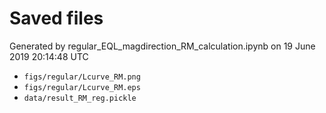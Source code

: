 # Saved files 


Generated by regular_EQL_magdirection_RM_calculation.ipynb on 19 June 2019 20:14:48 UTC

*  `figs/regular/Lcurve_RM.png` 
*  `figs/regular/Lcurve_RM.eps` 
*  `data/result_RM_reg.pickle` 

